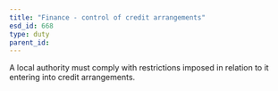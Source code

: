 ```yaml
---
title: "Finance - control of credit arrangements"
esd_id: 668
type: duty
parent_id:  
---
```


A local authority must comply with restrictions imposed in relation to it entering into credit arrangements.

